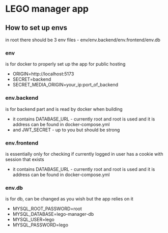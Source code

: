 # LEGO manager app

## How to set up envs

in root there should be 3 env files - env/env.backend/env.frontend/env.db

### env
is for docker to properly set up the app for public hosting
- ORIGIN=http://localhost:5173
- SECRET=backend
- SECRET_MEDIA_ORIGIN=your_ip:port_of_backend
### env.backend
is for backend part and is read by docker when building 
- it contains DATABASE_URL - currently root and root is used and it is address can be found in docker-compose.yml
- and JWT_SECRET - up to you but should be strong
### env.frontend
is essentially only for checking if currently logged in user has a cookie with session that exists
- it contains DATABASE_URL - currently root and root is used and it is address can be found in docker-compose.yml
### env.db
is for db, can be changed as you wish but the app relies on it
- MYSQL_ROOT_PASSWORD=root
- MYSQL_DATABASE=lego-manager-db
- MYSQL_USER=lego
- MYSQL_PASSWORD=lego
